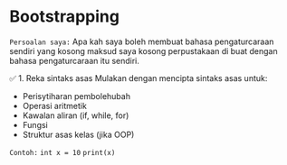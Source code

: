 # Bootstrapping

`Persoalan saya:`
Apa kah saya boleh membuat bahasa pengaturcaraan sendiri yang kosong maksud saya kosong perpustakaan di buat dengan bahasa pengaturcaraan itu sendiri.

✅ 1. Reka sintaks asas
Mulakan dengan mencipta sintaks asas untuk:
* Perisytiharan pembolehubah
* Operasi aritmetik
* Kawalan aliran (if, while, for)
* Fungsi
* Struktur asas kelas (jika OOP)

`Contoh:`
```int x = 10```
```print(x)```
